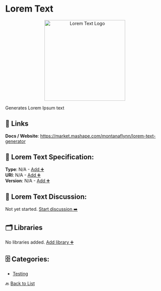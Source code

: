 # Lorem Text
<p align="center">
    <img width="256" src="https://raw.githubusercontent.com/apis-list/apis-list/main/apis/lorem-text/logo_256x256.png" alt="Lorem Text Logo"/>
</p>
Generates Lorem Ipsum text

##  🔗 Links
**Docs / Website**: https://market.mashape.com/montanaflynn/lorem-text-generator

## 🧬 Lorem Text Specification:
**Type**: N/A - [Add ➕](https://github.com/apis-list/apis-list/edit/main/apis.yaml#L11642)  
**URI**: N/A - [Add ➕](https://github.com/apis-list/apis-list/edit/main/apis.yaml#L11642)  
**Version**: N/A - [Add ➕](https://github.com/apis-list/apis-list/edit/main/apis.yaml#L11642)

## 💬 Lorem Text Discussion:
Not yet started. [Start discussion ➡️](https://github.com/apis-list/apis-list/discussions/new)

## 🗂️ Libraries

No libraries added. [Add library ➕](https://github.com/apis-list/apis-list/edit/main/apis.yaml#L11642)    


## 🗄️ Categories:
- [Testing](https://github.com/apis-list/apis-list#testing-)

🔙  [Back to List](https://github.com/apis-list/apis-list)
